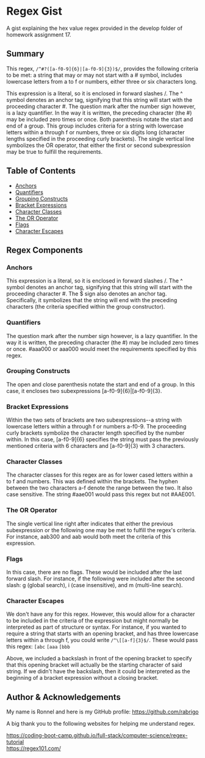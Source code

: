 # Regex Gist

A gist explaining the hex value regex provided in the develop folder of homework assignment 17.

## Summary

This regex, `/^#?([a-f0-9]{6}|[a-f0-9]{3})$/`, provides the following criteria to be met: a string that may or may not start with a # symbol, includes lowercase letters from a to f or numbers, either three or six characters long.

This expression is a literal, so it is enclosed in forward slashes /. The ^ symbol denotes an anchor tag, signifying that this string will start with the proceeding character #. The question mark after the number sign however, is a lazy quantifier. In the way it is written, the preceding character (the #) may be included zero times or once. Both parenthesis notate the start and end of a group. This group includes criteria for a string with lowercase letters within a through f or numbers, three or six digits long (character lengths specified in the proceeding curly brackets). The single vertical line symbolizes the OR operator, that either the first or second subexpression may be true to fulfill the requirements.

## Table of Contents

- [Anchors](#anchors)
- [Quantifiers](#quantifiers)
- [Grouping Constructs](#grouping-constructs)
- [Bracket Expressions](#bracket-expressions)
- [Character Classes](#character-classes)
- [The OR Operator](#the-or-operator)
- [Flags](#flags)
- [Character Escapes](#character-escapes)

## Regex Components

### Anchors

This expression is a literal, so it is enclosed in forward slashes /. The ^ symbol denotes an anchor tag, signifying that this string will start with the proceeding character #.  The $ sign also denotes an anchor tag. Specifically, it symbolizes that the string will end with the preceding characters (the criteria specified within the group constructor).

### Quantifiers

The question mark after the number sign however, is a lazy quantifier. In the way it is written, the preceding character (the #) may be included zero times or once. #aaa000 or aaa000 would meet the requirements specified by this regex.

### Grouping Constructs

The open and close parenthesis notate the start and end of a group. In this case, it encloses two subexpressions [a-f0-9]{6}|[a-f0-9]{3}.

### Bracket Expressions

Within the two sets of brackets are two subexpressions--a string with lowercase letters within a through f or numbers a-f0-9. The proceeding curly brackets symbolize the character length specified by the number within. In this case, [a-f0-9]{6} specifies the string must pass the previously mentioned criteria with 6 characters and [a-f0-9]{3} with 3 characters.

### Character Classes

The character classes for this regex are as for lower cased letters within a to f and numbers. This was defined within the brackets. The hyphen between the two characters a-f denote the range between the two. It also case sensitive. The string #aae001 would pass this regex but not #AAE001.

### The OR Operator

The single vertical line right after indicates that either the previous subexpression or the following one may be met to fulfill the regex's criteria. For instance, aab300 and aab would both meet the criteria of this expression.

### Flags

In this case, there are no flags. These would be included after the last forward slash. For instance, if the following were included after the second slash: g (global search), i (case insensitive), and m (multi-line search).

### Character Escapes

We don't have any for this regex. However, this would allow for a character to be included in the criteria of the expression but might normally be interpreted as part of structure or syntax. For instance, if you wanted to require a string that starts with an opening bracket, and has three lowercase letters within a through f, you could write `/^\[[a-f]{3}$/`. These would pass this regex: `[abc` `[aaa` `[bbb`

Above, we included a backslash in front of the opening bracket to specify that this opening bracket will actually be the starting character of said string. If we didn't have the backslash, then it could be interpreted as the beginning of a bracket expression without a closing bracket.

## Author & Acknowledgements

My name is Ronnel and here is my GitHub profile: https://github.com/rabrigo

A big thank you to the following websites for helping me understand regex.

https://coding-boot-camp.github.io/full-stack/computer-science/regex-tutorial <br>
https://regex101.com/
